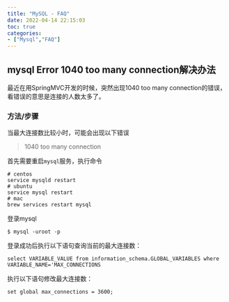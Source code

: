 ```yaml
---
title: "MySQL - FAQ"
date: 2022-04-14 22:15:03
toc: true
categories:
- ["Mysql","FAQ"]
---
```


## mysql Error 1040 too many connection解决办法
最近在用SpringMVC开发的时候，突然出现1040 too many connection的错误，看错误的意思是连接的人数太多了。




### 方法/步骤
当最大连接数比较小时，可能会出现以下错误
> 1040 too many connection

首先需要重启`mysql`服务，执行命令
```
# centos
service mysqld restart
# ubuntu
service mysql restart
# mac
brew services restart mysql
```
登录mysql
```
$ mysql -uroot -p
```
登录成功后执行以下语句查询当前的最大连接数：
```
select VARIABLE_VALUE from information_schema.GLOBAL_VARIABLES where VARIABLE_NAME='MAX_CONNECTIONS
```
执行以下语句修改最大连接数：
```
set global max_connections = 3600;
```

